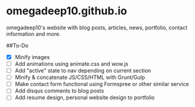 # omegadeep10.github.io
omegadeep10's website with blog posts, articles, news, portfolio, contact information and more.

##To-Do

- [x] Minify images
- [ ] Add animations using animate.css and wow.js
- [ ] Add "active" state to nav depending on current section
- [ ] Minify & concatenate JS/CSS/HTML with Grunt/Gulp
- [ ] Make contact form functional using Formspree or other similar service
- [ ] Add disqus comments to blog posts
- [ ] Add resume design, personal website design to portfolio
